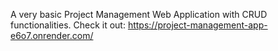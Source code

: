 A very basic Project Management Web Application with CRUD functionalities.
Check it out: https://project-management-app-e6o7.onrender.com/

